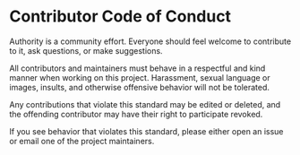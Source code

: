 # Contributor Code of Conduct

Authority is a community effort. Everyone should feel welcome to contribute to it, ask questions, or make suggestions.

All contributors and maintainers must behave in a respectful and kind manner when working on this project. Harassment, sexual language or images, insults, and otherwise offensive behavior will not be tolerated.

Any contributions that violate this standard may be edited or deleted, and the offending contributor may have their right to participate revoked.

If you see behavior that violates this standard, please either open an issue or email one of the project maintainers.
